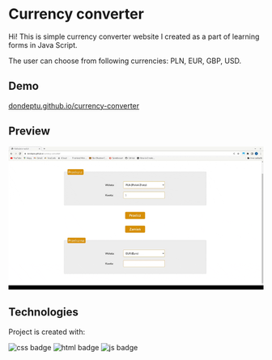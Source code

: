 # Currency converter

Hi! This is simple currency converter website I created as a part of learning forms in Java Script.

The user can choose from following currencies: PLN, EUR, GBP, USD.

## Demo

[dondeptu.github.io/currency-converter](https://dondeptu.github.io/currency-converter/)

## Preview

![currency-converter preview](images/readme-review.gif)

## Technologies
Project is created with:

![css badge](https://img.shields.io/badge/CSS-239120?&style=for-the-badge&logo=css3&logoColor=white)
![html badge](https://img.shields.io/badge/HTML-239120?style=for-the-badge&logo=html5&logoColor=white)
![js badge](https://img.shields.io/badge/JavaScript-F7DF1E?style=for-the-badge&logo=javascript&logoColor=black)

